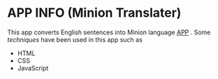 # APP INFO (Minion Translater)

This app converts English sentences into Minion language [APP](https://b-minion-translation.netlify.app/) . Some _techniques_ have been used in this app such as 

* HTML
* CSS
* JavaScript